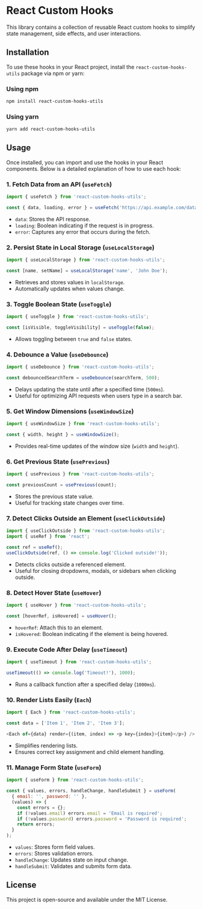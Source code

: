 # React Custom Hooks

This library contains a collection of reusable React custom hooks to simplify state management, side effects, and user interactions.

## Installation

To use these hooks in your React project, install the `react-custom-hooks-utils` package via npm or yarn:

### Using npm
```sh
npm install react-custom-hooks-utils
```

### Using yarn
```sh
yarn add react-custom-hooks-utils
```

## Usage

Once installed, you can import and use the hooks in your React components. Below is a detailed explanation of how to use each hook:

### 1. Fetch Data from an API (`useFetch`)

```javascript
import { useFetch } from 'react-custom-hooks-utils';

const { data, loading, error } = useFetch('https://api.example.com/data');
```

- `data`: Stores the API response.
- `loading`: Boolean indicating if the request is in progress.
- `error`: Captures any error that occurs during the fetch.

### 2. Persist State in Local Storage (`useLocalStorage`)

```javascript
import { useLocalStorage } from 'react-custom-hooks-utils';

const [name, setName] = useLocalStorage('name', 'John Doe');
```

- Retrieves and stores values in `localStorage`.
- Automatically updates when values change.

### 3. Toggle Boolean State (`useToggle`)

```javascript
import { useToggle } from 'react-custom-hooks-utils';

const [isVisible, toggleVisibility] = useToggle(false);
```

- Allows toggling between `true` and `false` states.

### 4. Debounce a Value (`useDebounce`)

```javascript
import { useDebounce } from 'react-custom-hooks-utils';

const debouncedSearchTerm = useDebounce(searchTerm, 500);
```

- Delays updating the state until after a specified time (`500ms`).
- Useful for optimizing API requests when users type in a search bar.

### 5. Get Window Dimensions (`useWindowSize`)

```javascript
import { useWindowSize } from 'react-custom-hooks-utils';

const { width, height } = useWindowSize();
```

- Provides real-time updates of the window size (`width` and `height`).

### 6. Get Previous State (`usePrevious`)

```javascript
import { usePrevious } from 'react-custom-hooks-utils';

const previousCount = usePrevious(count);
```

- Stores the previous state value.
- Useful for tracking state changes over time.

### 7. Detect Clicks Outside an Element (`useClickOutside`)

```javascript
import { useClickOutside } from 'react-custom-hooks-utils';
import { useRef } from 'react';

const ref = useRef();
useClickOutside(ref, () => console.log('Clicked outside!'));
```

- Detects clicks outside a referenced element.
- Useful for closing dropdowns, modals, or sidebars when clicking outside.

### 8. Detect Hover State (`useHover`)

```javascript
import { useHover } from 'react-custom-hooks-utils';

const [hoverRef, isHovered] = useHover();
```

- `hoverRef`: Attach this to an element.
- `isHovered`: Boolean indicating if the element is being hovered.

### 9. Execute Code After Delay (`useTimeout`)

```javascript
import { useTimeout } from 'react-custom-hooks-utils';

useTimeout(() => console.log('Timeout!'), 1000);
```

- Runs a callback function after a specified delay (`1000ms`).

### 10. Render Lists Easily (`Each`)

```javascript
import { Each } from 'react-custom-hooks-utils';

const data = ['Item 1', 'Item 2', 'Item 3'];

<Each of={data} render={(item, index) => <p key={index}>{item}</p>} />
```

- Simplifies rendering lists.
- Ensures correct key assignment and child element handling.

### 11. Manage Form State (`useForm`)

```javascript
import { useForm } from 'react-custom-hooks-utils';

const { values, errors, handleChange, handleSubmit } = useForm(
  { email: '', password: '' },
  (values) => {
    const errors = {};
    if (!values.email) errors.email = 'Email is required';
    if (!values.password) errors.password = 'Password is required';
    return errors;
  }
);
```

- `values`: Stores form field values.
- `errors`: Stores validation errors.
- `handleChange`: Updates state on input change.
- `handleSubmit`: Validates and submits form data.

## License

This project is open-source and available under the MIT License.



